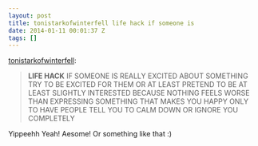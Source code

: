 ```yaml
---
layout: post
title: tonistarkofwinterfell life hack if someone is
date: 2014-01-11 00:01:37 Z
tags: []
---
```

[tonistarkofwinterfell](http://tonistarkofwinterfell.tumblr.com/post/71069618870/life-hack-if-someone-is-really-excited-about):

> **LIFE HACK** IF SOMEONE IS REALLY EXCITED ABOUT SOMETHING TRY TO BE EXCITED FOR THEM OR AT LEAST PRETEND TO BE AT LEAST SLIGHTLY INTERESTED BECAUSE NOTHING FEELS WORSE THAN EXPRESSING SOMETHING THAT MAKES YOU HAPPY ONLY TO HAVE PEOPLE TELL YOU TO CALM DOWN OR IGNORE YOU COMPLETELY

Yippeehh Yeah! Aesome! Or something like that :)
